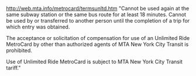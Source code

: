 http://web.mta.info/metrocard/termsunltd.htm
"Cannot be used again at the same subway station or the same bus route for at least 18 minutes. Cannot be used by or transferred to another person until the completion of a trip for which entry was obtained.

The acceptance or solicitation of compensation for use of an Unlimited Ride MetroCard by other than authorized agents of MTA New York City Transit is prohibited.

Use of Unlimited Ride MetroCard is subject to MTA New York City Transit tariff."
